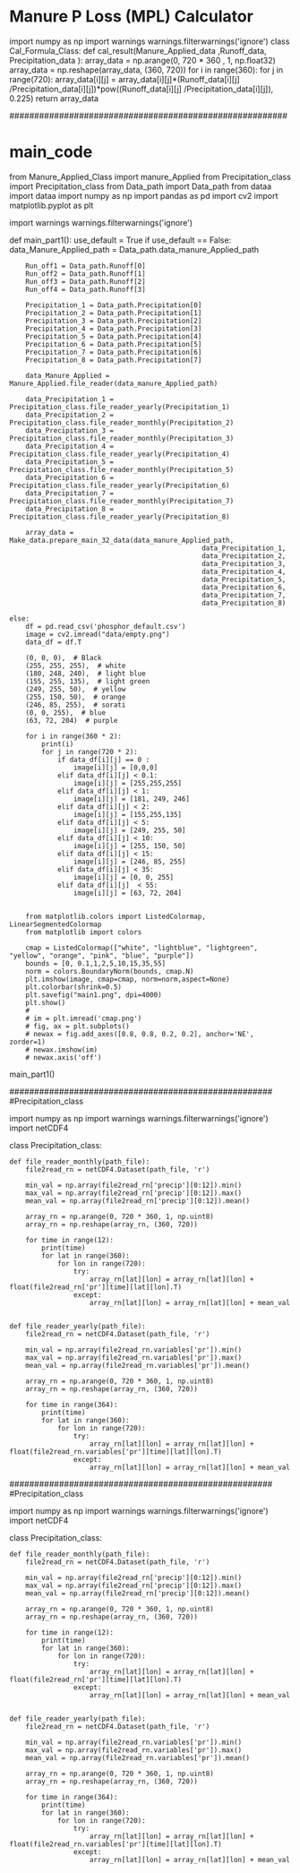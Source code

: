 # Manure P Loss (MPL) Calculator

import numpy as np
import warnings
warnings.filterwarnings('ignore')
class Cal_Formula_Class:
    def cal_result(Manure_Applied_data ,Runoff_data, Precipitation_data ):
        array_data = np.arange(0, 720 * 360 , 1, np.float32)
        array_data = np.reshape(array_data, (360, 720))
        for i in range(360):
            for j in range(720):
                array_data[i][j] = array_data[i][j]*(Runoff_data[i][j] /Precipitation_data[i][j])*pow((Runoff_data[i][j] /Precipitation_data[i][j]), 0.225)
        return array_data

########################################################

# main_code

from Manure_Applied_Class import  manure_Applied
from Precipitation_class import Precipitation_class
from Data_path import Data_path
from dataa import dataa
import numpy as np
import pandas as pd
import cv2
import matplotlib.pyplot as plt

import warnings
warnings.filterwarnings('ignore')

def main_part1():
    use_default = True
    if use_default == False:
        data_Manure_Applied_path = Data_path.data_manure_Applied_path
        
        Run_off1 = Data_path.Runoff[0]
        Run_off2 = Data_path.Runoff[1]
        Run_off3 = Data_path.Runoff[2]
        Run_off4 = Data_path.Runoff[3]
        
        Precipitation_1 = Data_path.Precipitation[0]
        Precipitation_2 = Data_path.Precipitation[1]
        Precipitation_3 = Data_path.Precipitation[2]
        Precipitation_4 = Data_path.Precipitation[3]
        Precipitation_5 = Data_path.Precipitation[4]
        Precipitation_6 = Data_path.Precipitation[5]
        Precipitation_7 = Data_path.Precipitation[6]
        Precipitation_8 = Data_path.Precipitation[7]

        data_Manure_Applied = Manure_Applied.file_reader(data_manure_Applied_path)

        data_Precipitation_1 = Precipitation_class.file_reader_yearly(Precipitation_1)
        data_Precipitation_2 = Precipitation_class.file_reader_monthly(Precipitation_2)
        data_Precipitation_3 = Precipitation_class.file_reader_monthly(Precipitation_3)
        data_Precipitation_4 = Precipitation_class.file_reader_yearly(Precipitation_4)
        data_Precipitation_5 = Precipitation_class.file_reader_monthly(Precipitation_5)
        data_Precipitation_6 = Precipitation_class.file_reader_yearly(Precipitation_6)
        data_Precipitation_7 = Precipitation_class.file_reader_monthly(Precipitation_7)
        data_Precipitation_8 = Precipitation_class.file_reader_yearly(Precipitation_8)

        array_data = Make_data.prepare_main_32_data(data_manure_Applied_path,
                                                    data_Precipitation_1,
                                                    data_Precipitation_2,
                                                    data_Precipitation_3,
                                                    data_Precipitation_4,
                                                    data_Precipitation_5,
                                                    data_Precipitation_6,
                                                    data_Precipitation_7,
                                                    data_Precipitation_8)

    else:
        df = pd.read_csv('phosphor_default.csv')
        image = cv2.imread("data/empty.png")
        data_df = df.T

        (0, 0, 0),  # Black
        (255, 255, 255),  # white
        (180, 248, 240),  # light blue
        (155, 255, 135),  # light green
        (249, 255, 50),  # yellow
        (255, 150, 50),  # orange
        (246, 85, 255),  # sorati
        (0, 0, 255),  # blue
        (63, 72, 204)  # purple

        for i in range(360 * 2):
            print(i)
            for j in range(720 * 2):
                if data_df[i][j] == 0 :
                    image[i][j] = [0,0,0]
                elif data_df[i][j] < 0.1:
                    image[i][j] = [255,255,255]
                elif data_df[i][j] < 1:
                    image[i][j] = [181, 249, 246]
                elif data_df[i][j] < 2:
                    image[i][j] = [155,255,135]
                elif data_df[i][j] < 5:
                    image[i][j] = [249, 255, 50]
                elif data_df[i][j] < 10:
                    image[i][j] = [255, 150, 50]
                elif data_df[i][j] < 15:
                    image[i][j] = [246, 85, 255]
                elif data_df[i][j] < 35:
                    image[i][j] = [0, 0, 255]
                elif data_df[i][j]  < 55:
                    image[i][j] = [63, 72, 204]


        from matplotlib.colors import ListedColormap, LinearSegmentedColormap
        from matplotlib import colors

        cmap = ListedColormap(["white", "lightblue", "lightgreen", "yellow", "orange", "pink", "blue", "purple"])
        bounds = [0, 0.1,1,2,5,10,15,35,55]
        norm = colors.BoundaryNorm(bounds, cmap.N)
        plt.imshow(image, cmap=cmap, norm=norm,aspect=None)
        plt.colorbar(shrink=0.5)
        plt.savefig("main1.png", dpi=4000)
        plt.show()
        #
        # im = plt.imread('cmap.png')
        # fig, ax = plt.subplots()
        # newax = fig.add_axes([0.8, 0.8, 0.2, 0.2], anchor='NE', zorder=1)
        # newax.imshow(im)
        # newax.axis('off')
main_part1()

#####################################################
#Precipitation_class

import numpy as np
import warnings
warnings.filterwarnings('ignore')
import netCDF4

class Precipitation_class:

    def file_reader_monthly(path_file):
        file2read_rn = netCDF4.Dataset(path_file, 'r')

        min_val = np.array(file2read_rn['precip'][0:12]).min()
        max_val = np.array(file2read_rn['precip'][0:12]).max()
        mean_val = np.array(file2read_rn['precip'][0:12]).mean()

        array_rn = np.arange(0, 720 * 360, 1, np.uint8)
        array_rn = np.reshape(array_rn, (360, 720))

        for time in range(12):
            print(time)
            for lat in range(360):
                for lon in range(720):
                    try:
                        array_rn[lat][lon] = array_rn[lat][lon] + float(file2read_rn['pr'][time][lat][lon].T)
                    except:
                        array_rn[lat][lon] = array_rn[lat][lon] + mean_val


    def file_reader_yearly(path_file):
        file2read_rn = netCDF4.Dataset(path_file, 'r')

        min_val = np.array(file2read_rn.variables['pr']).min()
        max_val = np.array(file2read_rn.variables['pr']).max()
        mean_val = np.array(file2read_rn.variables['pr']).mean()

        array_rn = np.arange(0, 720 * 360, 1, np.uint8)
        array_rn = np.reshape(array_rn, (360, 720))

        for time in range(364):
            print(time)
            for lat in range(360):
                for lon in range(720):
                    try:
                        array_rn[lat][lon] = array_rn[lat][lon] + float(file2read_rn.variables['pr'][time][lat][lon].T)
                    except:
                        array_rn[lat][lon] = array_rn[lat][lon] + mean_val

                        
#####################################################
#Precipitation_class  

import numpy as np
import warnings
warnings.filterwarnings('ignore')
import netCDF4

class Precipitation_class:

    def file_reader_monthly(path_file):
        file2read_rn = netCDF4.Dataset(path_file, 'r')

        min_val = np.array(file2read_rn['precip'][0:12]).min()
        max_val = np.array(file2read_rn['precip'][0:12]).max()
        mean_val = np.array(file2read_rn['precip'][0:12]).mean()

        array_rn = np.arange(0, 720 * 360, 1, np.uint8)
        array_rn = np.reshape(array_rn, (360, 720))

        for time in range(12):
            print(time)
            for lat in range(360):
                for lon in range(720):
                    try:
                        array_rn[lat][lon] = array_rn[lat][lon] + float(file2read_rn['pr'][time][lat][lon].T)
                    except:
                        array_rn[lat][lon] = array_rn[lat][lon] + mean_val


    def file_reader_yearly(path_file):
        file2read_rn = netCDF4.Dataset(path_file, 'r')

        min_val = np.array(file2read_rn.variables['pr']).min()
        max_val = np.array(file2read_rn.variables['pr']).max()
        mean_val = np.array(file2read_rn.variables['pr']).mean()

        array_rn = np.arange(0, 720 * 360, 1, np.uint8)
        array_rn = np.reshape(array_rn, (360, 720))

        for time in range(364):
            print(time)
            for lat in range(360):
                for lon in range(720):
                    try:
                        array_rn[lat][lon] = array_rn[lat][lon] + float(file2read_rn.variables['pr'][time][lat][lon].T)
                    except:
                        array_rn[lat][lon] = array_rn[lat][lon] + mean_val
